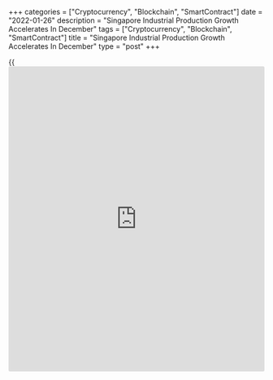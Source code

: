 +++
categories = ["Cryptocurrency", "Blockchain", "SmartContract"]
date = "2022-01-26"
description = "Singapore Industrial Production Growth Accelerates In December"
tags = ["Cryptocurrency", "Blockchain", "SmartContract"]
title = "Singapore Industrial Production Growth Accelerates In December"
type = "post"
+++

{{<iframe id="large-banner" src="https://www.bounty.group/#slide=19.0" width="100%" height="600" scrolling="no" style="border: 0px solid rgb(216, 221, 230); border-radius: 3px;">}}

Singapore's industrial production growth accelerated in December, data
from the Economic Development Board showed on Tuesday.

Industrial output grew 15.6 percent year-on-year in December, following
a 14.1 percent rise in November. Production was forecast to increase
12.0 percent.

Excluding biomedical manufacturing, industrial production rose 5.0
percent yearly in December, after a 11.9 percent increase in the
preceding month.

On a monthly basis, industrial production rose 4.3 percent in December,
after a 1.8 percent growth in the previous month. Economists had
expected a 0.9 percent rise.

Within total sectors, biomedical manufacturing logged a sharp annual
growth of 87.7 percent in December, followed by a 40.8 percent rise in
transport engineering.

Precision engineering gained 16.4 percent. General manufacturing and
chemicals increased by 7.7 percent and 1.2 percent, respectively.

Meanwhile, output of the electronics cluster declined 2.9 percent.

For comments and feedback [contact](https://www.playgroundfx.com/contact/): editorial@rtt[news](https://www.letsplayfx.com/blog/forex-news-website/).com

[Economic News][1]

 **What parts of the world are seeing the best (and worst) economic
performances lately? Click[here][2] to check out our [Econ Scorecard][2]
and find out! See up-to-the-moment [ranking](https://www.playgroundfx.com/blog/crypto-exchange-ranking/)s for the best and worst
performers in [GDP][2], [unemployment rate][3], [inflation][4] and much
more.**

   1. www.rtt[news](https://www.letsplayfx.com/blog/forex-news-website/).com/Content/EconomicNews.aspx
   2. www.rtt[news](https://www.letsplayfx.com/blog/forex-news-website/).com/economic-scorecard/world-rank/GDP/highest-performance.aspx
   3. www.rtt[news](https://www.letsplayfx.com/blog/forex-news-website/).com/economic-scorecard/world-rank/unemployment-rate/lowest-performance.aspx
   4. www.rtt[news](https://www.letsplayfx.com/blog/forex-news-website/).com/economic-scorecard/world-rank/CPI/highest-performance.aspx